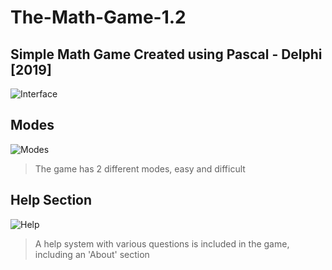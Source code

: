 # The-Math-Game-1.2

## Simple Math Game Created using Pascal - Delphi [2019]

![Interface](https://i.imgur.com/vpDEWO7.png)

## Modes


![Modes](https://i.imgur.com/sW82NyJ.png)
> The game has 2 different modes, easy and difficult

## Help Section
![Help](https://i.imgur.com/9eaDhJL.png)

> A help system with various questions is included in the game, including an 'About' section
